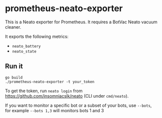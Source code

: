 # prometheus-neato-exporter

This is a Neato exporter for Prometheus. It requires a BotVac Neato vacuum
cleaner.

It exports the following metrics:
* `neato_battery`
* `neato_state`

## Run it
```
go build
./prometheus-neato-exporter -t your_token
```

To get the token, run `neato login` from https://github.com/insomniacslk/neato
(CLI under `cmd/neato`).

If you want to monitor a specific bot or a subset of your bots,
use `--bots`, for example `--bots 1,3` will monitors bots 1 and 3

